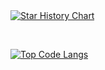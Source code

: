 <a href="https://github.com/zeqqqe">
  <picture>
    <source media="(prefers-color-scheme: dark)" srcset="https://github-readme-stats.vercel.app/api?username=zeqqqe&show_icons=true&theme=gotham" />
    <source media="(prefers-color-scheme: light)" srcset="https://github-readme-stats.vercel.app/api?username=zeqqqe&show_icons=true&theme=buefy" />
    <img alt="Star History Chart" src="https://github-readme-stats.vercel.app/api?username=zeqqqe&show_icons=true&theme=buefy" />
  </picture>
</a>

­


<a href="https://github.com/zeqqqe">
  <picture>
    <source media="(prefers-color-scheme: dark)" srcset="https://github-readme-stats.vercel.app/api/top-langs/?username=zeqqqe&layout=compact&theme=gotham" />
    <source media="(prefers-color-scheme: light)" srcset="https://github-readme-stats.vercel.app/api?username=zeqqqe&show_icons=true&theme=buefy" />
    <img alt="Top Code Langs" src="https://github-readme-stats.vercel.app/api/top-langs/?username=zeqqqe&layout=compact&theme=buefy" />
  </picture>
</a>
